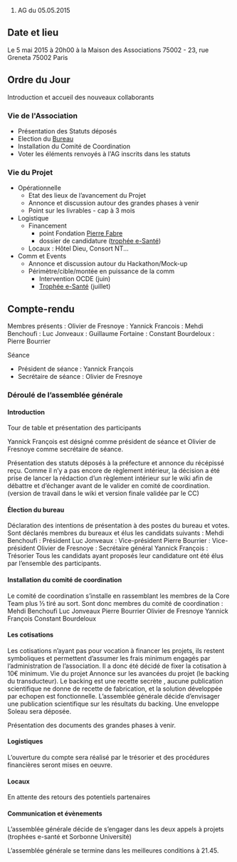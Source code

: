 1.  AG du 05.05.2015

Date et lieu
------------

Le 5 mai 2015 à 20h00 à la Maison des Associations 75002 - 23, rue
Greneta 75002 Paris

Ordre du Jour
-------------

Introduction et accueil des nouveaux collaborants

### Vie de l'Association

-   Présentation des Statuts déposés
-   Election du [Bureau](Bureau "wikilink")
-   Installation du Comité de Coordination
-   Voter les éléments renvoyés à l'AG inscrits dans les statuts

### Vie du Projet

-   Opérationnelle
    -   Etat des lieux de l’avancement du Projet
    -   Annonce et discussion autour des grandes phases à venir
    -   Point sur les livrables - cap à 3 mois
-   Logistique
    -   Financement
        -   point Fondation [Pierre Fabre](Pierre_Fabre "wikilink")
        -   dossier de candidature ([trophée
            e-Santé](trophée_e-Santé "wikilink"))
    -   Locaux : Hôtel Dieu, Consort NT...
-   Comm et Events
    -   Annonce et discussion autour du Hackathon/Mock-up
    -   Périmètre/cible/montée en puissance de la comm
        -   Intervention OCDE (juin)
        -   [Trophée e-Santé](Trophée_e-Santé "wikilink") (juillet)

Compte-rendu
------------

Membres présents
:   Olivier de Fresnoye
:   Yannick Francois
:   Mehdi Benchoufi
:   Luc Jonveaux
:   Guillaume Fortaine
:   Constant Bourdeloux
:   Pierre Bourrier

<!-- -->

Séance

-   Président de séance : Yannick François
-   Secrétaire de séance : Olivier de Fresnoye

### Déroulé de l’assemblée générale

#### Introduction

Tour de table et présentation des participants

Yannick François est désigné comme président de séance et Olivier de
Fresnoye comme secrétaire de séance.

Présentation des statuts déposés à la préfecture et annonce du récépissé
reçu. Comme il n’y a pas encore de règlement intérieur, la décision a
été prise de lancer la rédaction d’un règlement intérieur sur le wiki
afin de débattre et d’échanger avant de le valider en comité de
coordination. (version de travail dans le wiki et version finale validée
par le CC)

#### Élection du bureau

Déclaration des intentions de présentation à des postes du bureau et
votes. Sont déclarés membres du bureaux et élus les candidats suivants :
Mehdi Benchoufi : Président Luc Jonveaux : Vice-président Pierre
Bourrier : Vice-président Olivier de Fresnoye : Secrétaire général
Yannick François : Trésorier Tous les candidats ayant proposés leur
candidature ont été élus par l’ensemble des participants.

#### Installation du comité de coordination

Le comité de coordination s’installe en rassemblant les membres de la
Core Team plus ⅓ tiré au sort. Sont donc membres du comité de
coordination : Mehdi Benchoufi Luc Jonveaux Pierre Bourrier Olivier de
Fresnoye Yannick François Constant Bourdeloux

#### Les cotisations

Les cotisations n’ayant pas pour vocation à financer les projets, ils
restent symboliques et permettent d’assumer les frais minimum engagés
par l’administration de l’association. Il a donc été décidé de fixer la
cotisation à 10€ minimum. Vie du projet Annonce sur les avancées du
projet (le backing du transducteur). Le backing est une recette secrète
, aucune publication scientifique ne donne de recette de fabrication, et
la solution développée par echopen est fonctionnelle. L’assemblée
générale décide d’envisager une publication scientifique sur les
résultats du backing. Une enveloppe Soleau sera déposée.

Présentation des documents des grandes phases à venir.

#### Logistiques

L’ouverture du compte sera réalisé par le trésorier et des procédures
financières seront mises en oeuvre.

#### Locaux

En attente des retours des potentiels partenaires

#### Communication et évènements

L’assemblée générale décide de s’engager dans les deux appels à projets
(trophées e-santé et Sorbonne Université)

L’assemblée générale se termine dans les meilleures conditions à 21.45.
